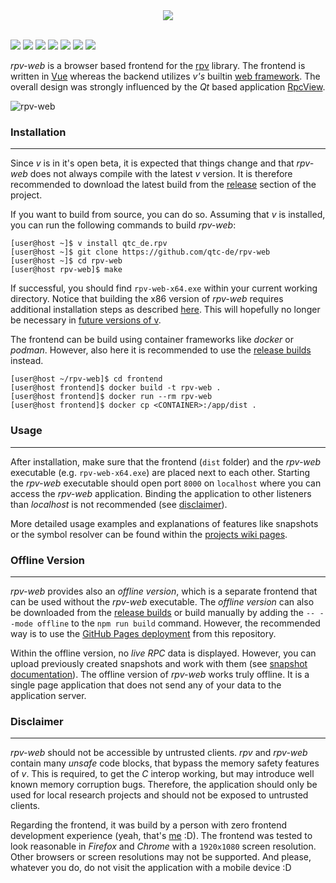 <div align="center">
  <img src="https://github.com/qtc-de/rpv-web/assets/49147108/d14f5a54-8c87-4372-9671-d47676219ded"/>
</div>
<br/>

[![](https://github.com/qtc-de/rpv-web/actions/workflows/build.yml/badge.svg?branch=main)](https://github.com/qtc-de/rpv-web/actions/workflows/build.yml)
[![](https://github.com/qtc-de/rpv-web/actions/workflows/build.yml/badge.svg?branch=dev)](https://github.com/qtc-de/rpv-web/actions/workflows/build.yml)
[![](https://img.shields.io/badge/version-1.0.0-blue)](https://github.com/qtc-de/rpv-web/releases)
[![](https://img.shields.io/badge/language-v-blue)](https://vlang.io/)
[![](https://img.shields.io/badge/license-GPL%20v3.0-blue)](https://github.com/qtc-de/rpv-web/blob/master/LICENSE)
[![](https://img.shields.io/badge/Pages-fa6b05)](https://qtc-de.github.io/rpv-web/)
[![](https://img.shields.io/badge/Wiki-5669fc)](https://github.com/qtc-de/rpv-web/wiki)

*rpv-web* is a browser based frontend for the [rpv](https://github.com/qtc-de/rpv)
library. The frontend is written in [Vue](https://vuejs.org/) whereas the backend
utilizes *v's* builtin [web framework](https://github.com/vlang/v/tree/master/vlib/vweb).
The overall design was strongly influenced by the *Qt* based application
[RpcView](https://www.rpcview.org/).


![rpv-web](https://github.com/qtc-de/rpv-web/assets/49147108/a2de08b6-e7f9-4a90-948c-bd9b1f37d150)


### Installation

----

Since *v* is in it's open beta, it is expected that things change and that *rpv-web*
does not always compile with the latest *v* version. It is therefore recommended to
download the latest build from the [release](https://github.com/qtc-de/rpv-web/releases/latest)
section of the project.

If you want to build from source, you can do so. Assuming that *v* is installed, you
can run the following commands to build *rpv-web*:

```console
[user@host ~]$ v install qtc_de.rpv
[user@host ~]$ git clone https://github.com/qtc-de/rpv-web
[user@host ~]$ cd rpv-web
[user@host rpv-web]$ make
```

If successful, you should find `rpv-web-x64.exe` within your current working directory.
Notice that building the x86 version of *rpv-web* requires additional installation steps
as described [here](https://github.com/qtc-de/rpv#installation). This will hopefully no
longer be necessary in [future versions of v](https://github.com/vlang/v/discussions/18670).

The frontend can be build using container frameworks like *docker* or *podman*. However,
also here it is recommended to use the [release builds](https://github.com/qtc-de/rpv-web/releases/latest)
instead.

```console
[user@host ~/rpv-web]$ cd frontend
[user@host frontend]$ docker build -t rpv-web .
[user@host frontend]$ docker run --rm rpv-web
[user@host frontend]$ docker cp <CONTAINER>:/app/dist .
```


### Usage

----

After installation, make sure that the frontend (`dist` folder) and the *rpv-web*
executable (e.g. `rpv-web-x64.exe`) are placed next to each other. Starting the
*rpv-web* executable should open port `8000` on `localhost` where you can access
the *rpv-web* application. Binding the application to other listeners than *localhost*
is not recommended (see [disclaimer](#disclaimer)).

More detailed usage examples and explanations of features like snapshots or the symbol
resolver can be found within the [projects wiki pages](https://github.com/qtc-de/rpv-web/wiki).


### Offline Version

----

*rpv-web* provides also an *offline version*, which is a separate frontend that can be
used without the *rpv-web* executable. The *offline version* can also be downloaded from
the [release builds](https://github.com/qtc-de/rpv-web/releases/latest) or build manually
by adding the `-- --mode offline` to the `npm run build` command. However, the recommended
way is to use the [GitHub Pages deployment](https://qtc-de.github.io/rpv-web/) from this
repository.

Within the offline version, no *live RPC* data is displayed. However, you can upload
previously created snapshots and work with them (see [snapshot documentation](https://github.com/qtc-de/rpv-web/wiki/snapshots)).
The offline version of *rpv-web* works truly offline. It is a single page application
that does not send any of your data to the application server.


### Disclaimer

----

*rpv-web* should not be accessible by untrusted clients. *rpv* and *rpv-web* contain many
*unsafe* code blocks, that bypass the memory safety features of *v*. This is required, to
get the *C* interop working, but may introduce well known memory corruption bugs. Therefore,
the application should only be used for local research projects and should not be exposed
to untrusted clients.

Regarding the frontend, it was build by a person with zero frontend development experience
(yeah, that's [me](https://twitter.com/qtc_de) :D). The frontend was tested to look reasonable
in *Firefox* and *Chrome* with a `1920x1080` screen resolution. Other browsers or screen
resolutions may not be supported. And please, whatever you do, do not visit the application
with a mobile device :D
